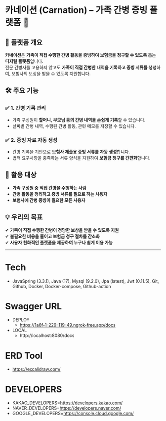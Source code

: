 # **카네이션 (Carnation) – 가족 간병 증빙 플랫폼** 🌿

## **📌 플랫폼 개요**
**카네이션**은 **가족이 직접 수행한 간병 활동을 증빙하여 보험금을 청구할 수 있도록 돕는 디지털 플랫폼**입니다.  
전문 간병사를 고용하지 않고도 **가족이 직접 간병한 내역을 기록하고 증빙 서류를 생성**하여, 보험사의 보상을 받을 수 있도록 지원합니다.

## **🛠 주요 기능**
### ✅ **1. 간병 기록 관리**
- 가족 구성원이 **할머니, 부모님 등의 간병 내역을 손쉽게 기록**할 수 있습니다.
- 날짜별 간병 내역, 수행된 간병 활동, 관련 메모를 저장할 수 있습니다.

### ✅ **2. 증빙 자료 자동 생성**
- 간병 기록을 기반으로 **보험사 제출용 증빙 서류를 자동 생성**합니다.
- 법적 요구사항을 충족하는 서류 양식을 지원하여 **보험금 청구를 간편화**합니다.

## **🔗 활용 대상**
- **가족 구성원 중 직접 간병을 수행하는 사람**
- **간병 활동을 정리하고 증빙 서류를 필요로 하는 사용자**
- **보험사에 간병 증빙이 필요한 모든 사용자**

## **💡 우리의 목표**
✔ **가족이 직접 수행한 간병이 정당한 보상을 받을 수 있도록 지원**  
✔ **불필요한 비용을 줄이고 보험금 청구 절차를 간소화**  
✔ **사용자 친화적인 플랫폼을 제공하여 누구나 쉽게 이용 가능**

---

# Tech
- JavaSpring (3.3.1), Java (17), Mysql (9.2.0), Jpa (latest), Jwt (0.11.5), Git, Github, Docker, Docker-compose, Github-action

# Swagger URL 
- DEPLOY
  - https://1a6f-1-229-119-49.ngrok-free.app/docs
- LOCAL
  - http://localhost:8080/docs

# ERD Tool
- https://excalidraw.com/

# DEVELOPERS
- KAKAO_DEVELOPERS=https://developers.kakao.com/
- NAVER_DEVELOPERS=https://developers.naver.com/
- GOOGLE_DEVELOPERS=https://console.cloud.google.com/
